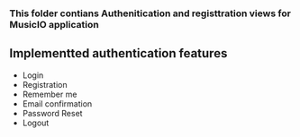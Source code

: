 ### This folder contians Authenitication and registtration views for MusicIO application

## Implementted authentication features
- Login
- Registration
- Remember me
- Email confirmation
- Password Reset
- Logout
